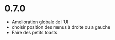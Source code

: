 
# 0.7.0 #

* Amelioration globale de l'UI
* choisir position des menus à droite ou a gauche
* Faire des petits toasts
